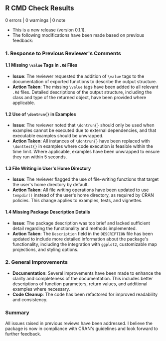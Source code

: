 ## R CMD Check Results

0 errors | 0 warnings | 0 note

* This is a new release (version 0.1.1).
* The following modifications have been made based on previous feedback:

### 1. Response to Previous Reviewer's Comments

#### 1.1 Missing `\value` Tags in `.Rd` Files
- **Issue**: The reviewer requested the addition of `\value` tags to the documentation of exported functions to describe the output structure.
- **Action Taken**: The missing `\value` tags have been added to all relevant `.Rd` files. Detailed descriptions of the output structure, including the class and type of the returned object, have been provided where applicable.

#### 1.2 Use of `\dontrun{}` in Examples
- **Issue**: The reviewer noted that `\dontrun{}` should only be used when examples cannot be executed due to external dependencies, and that executable examples should be unwrapped.
- **Action Taken**: All instances of `\dontrun{}` have been replaced with `\donttest{}` in examples where code execution is feasible within the time limit. Where applicable, examples have been unwrapped to ensure they run within 5 seconds.

#### 1.3 File Writing in User's Home Directory
- **Issue**: The reviewer flagged the use of file-writing functions that target the user's home directory by default.
- **Action Taken**: All file writing operations have been updated to use `tempdir()` instead of the user's home directory, as required by CRAN policies. This change applies to examples, tests, and vignettes.

#### 1.4 Missing Package Description Details
- **Issue**: The package description was too brief and lacked sufficient detail regarding the functionality and methods implemented.
- **Action Taken**: The `Description` field in the `DESCRIPTION` file has been updated to include more detailed information about the package's functionality, including the integration with `ggplot2`, customizable map projections, and styling options.

### 2. General Improvements
- **Documentation**: Several improvements have been made to enhance the clarity and completeness of the documentation. This includes better descriptions of function parameters, return values, and additional examples where necessary.
- **Code Cleanup**: The code has been refactored for improved readability and consistency.

### Summary

All issues raised in previous reviews have been addressed. I believe the package is now in compliance with CRAN's guidelines and look forward to further feedback.

